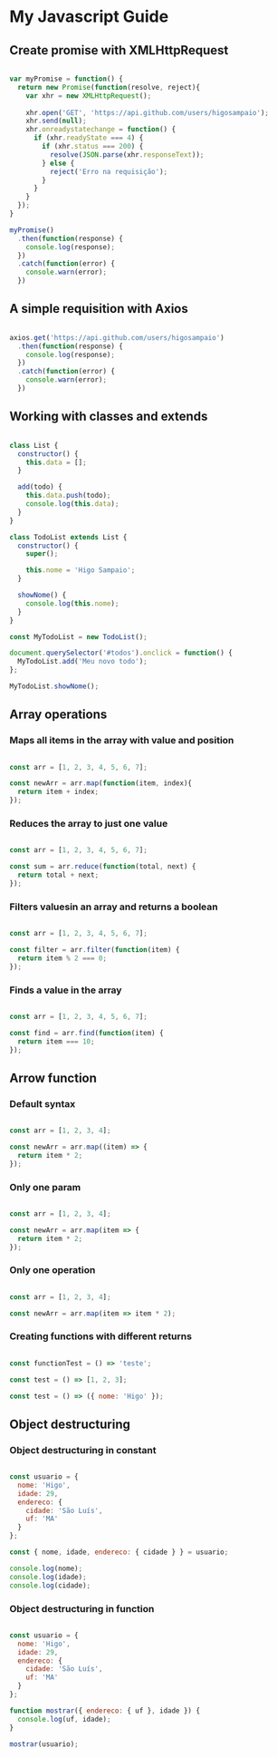 # My Javascript Guide

## Create promise with XMLHttpRequest

```javascript

var myPromise = function() {
  return new Promise(function(resolve, reject){
    var xhr = new XMLHttpRequest();
    
    xhr.open('GET', 'https://api.github.com/users/higosampaio');
    xhr.send(null);
    xhr.onreadystatechange = function() {
      if (xhr.readyState === 4) {
        if (xhr.status === 200) {
          resolve(JSON.parse(xhr.responseText));
        } else {
          reject('Erro na requisição');
        }
      }
    }
  });
}

myPromise()
  .then(function(response) {
    console.log(response);
  })
  .catch(function(error) {
    console.warn(error);
  })

```

## A simple requisition with Axios

```javascript

axios.get('https://api.github.com/users/higosampaio')
  .then(function(response) {
    console.log(response);
  })
  .catch(function(error) {
    console.warn(error);
  })

```

## Working with classes and extends

```javascript

class List {
  constructor() {
    this.data = [];
  }

  add(todo) {
    this.data.push(todo);
    console.log(this.data);
  }
}

class TodoList extends List {
  constructor() {
    super();

    this.nome = 'Higo Sampaio';
  }

  showNome() {
    console.log(this.nome);
  }
}

const MyTodoList = new TodoList();

document.querySelector('#todos').onclick = function() {
  MyTodoList.add('Meu novo todo');
};

MyTodoList.showNome();

```

## Array operations

### Maps all items in the array with value and position

```javascript

const arr = [1, 2, 3, 4, 5, 6, 7];

const newArr = arr.map(function(item, index){
  return item + index;
});

```

### Reduces the array to just one value

```javascript

const arr = [1, 2, 3, 4, 5, 6, 7];

const sum = arr.reduce(function(total, next) {
  return total + next;
});

```

### Filters values ​​in an array and returns a boolean

```javascript

const arr = [1, 2, 3, 4, 5, 6, 7];

const filter = arr.filter(function(item) {
  return item % 2 === 0;
});

```
 
### Finds a value in the array

```javascript

const arr = [1, 2, 3, 4, 5, 6, 7];

const find = arr.find(function(item) {
  return item === 10;
});

```

## Arrow function

### Default syntax

```javascript

const arr = [1, 2, 3, 4];

const newArr = arr.map((item) => {
  return item * 2;
});

```

### Only one param

```javascript

const arr = [1, 2, 3, 4];

const newArr = arr.map(item => {
  return item * 2;
});

```

### Only one operation

```javascript

const arr = [1, 2, 3, 4];

const newArr = arr.map(item => item * 2);

```

### Creating functions with different returns

```javascript

const functionTest = () => 'teste';

const test = () => [1, 2, 3];

const test = () => ({ nome: 'Higo' });

```

## Object destructuring

### Object destructuring in constant

```javascript

const usuario = {
  nome: 'Higo',
  idade: 29,
  endereco: {
    cidade: 'São Luís',
    uf: 'MA'
  }
};

const { nome, idade, endereco: { cidade } } = usuario;

console.log(nome);
console.log(idade);
console.log(cidade);

```

### Object destructuring in function

```javascript

const usuario = {
  nome: 'Higo',
  idade: 29,
  endereco: {
    cidade: 'São Luís',
    uf: 'MA'
  }
};

function mostrar({ endereco: { uf }, idade }) {
  console.log(uf, idade);
}

mostrar(usuario);

```